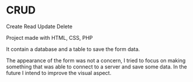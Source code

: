 # CRUD
Create Read Update Delete


Project made with HTML, CSS, PHP

It contain a database and a table to save the form data. 

The appearance of the form was not a concern, I tried to focus on making something that was able to connect to a server and save some data. In the future I intend to improve the visual aspect.

